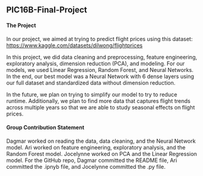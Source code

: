 ## PIC16B-Final-Project

#### The Project
In our project, we aimed at trying to predict flight prices using this dataset: https://www.kaggle.com/datasets/dilwong/flightprices

In this project, we did data cleaning and preprocessing, feature engineering, exploratory analysis, dimension reduction (PCA), and modeling. For our models, we used Linear Regression, Random Forest, and Neural Networks. In the end, our best model was a Neural Network with 6 dense layers using our full dataset and standardized data without dimension reduction. 

In the future, we plan on trying to simplify our model to try to reduce runtime. Additionally, we plan to find more data that captures flight trends across multiple years so that we are able to study seasonal effects on flight prices. 

#### Group Contribution Statement
Dagmar worked on reading the data, data cleaning, and the Neural Network model. Ari worked on feature engineering, exploratory analysis, and the Random Forest model. Jocelynne worked on PCA and the Linear Regression model. For the GitHub repo, Dagmar committed the README file, Ari committed the .ipnyb file, and Jocelynne committed the .py file. 

